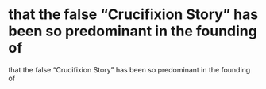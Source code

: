 # that the false “Crucifixion Story” has been so predominant in the founding of

that the false “Crucifixion Story” has been so predominant in the founding of